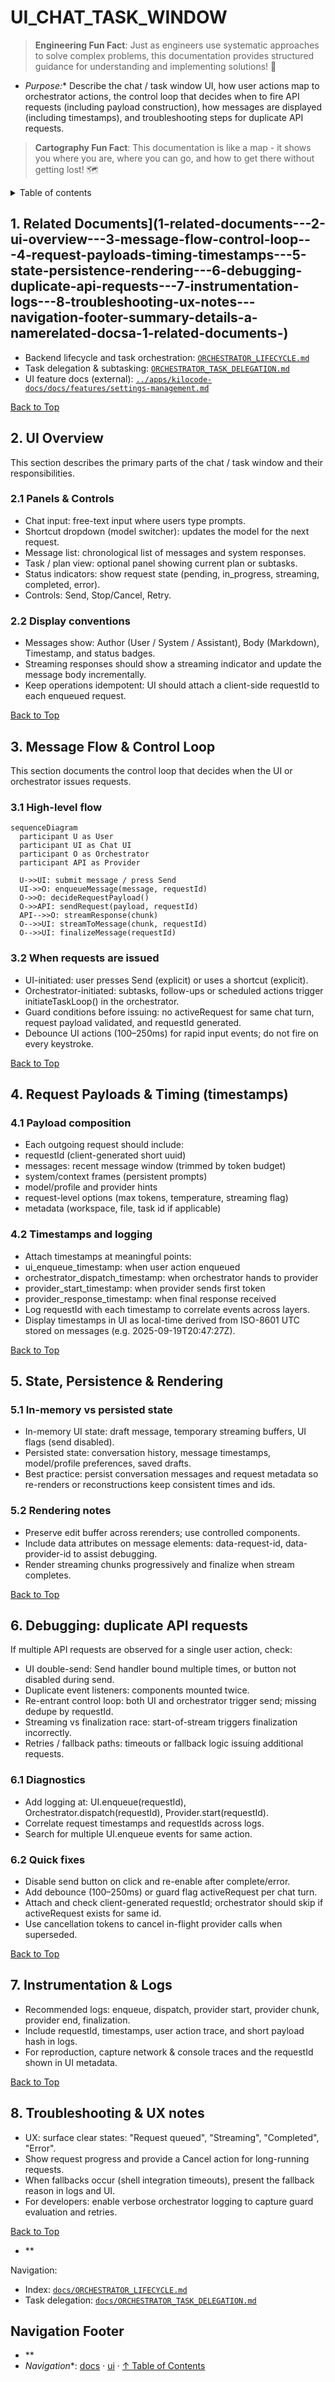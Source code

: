 # UI\_CHAT\_TASK\_WINDOW

> **Engineering Fun Fact**: Just as engineers use systematic approaches to solve complex problems, this documentation provides structured guidance for understanding and implementing solutions! 🔧
- *Purpose:*\* Describe the chat / task window UI, how user actions map to orchestrator actions, the
  control loop that decides when to fire API requests (including payload construction), how messages
  are displayed (including timestamps), and troubleshooting steps for duplicate API requests.

> **Cartography Fun Fact**: This documentation is like a map - it shows you where you are, where you
> can go, and how to get there without getting lost! 🗺️

<details>
<summary>Table of contents</summary>
- \[1. Related Documents
- 2. UI Overview
- 3. Message Flow & Control Loop
- 4. Request Payloads & Timing (timestamps)
- 5. State, Persistence & Rendering
- 6. Debugging: duplicate API requests
- 7. Instrumentation & Logs
- 8. Troubleshooting & UX notes
- Navigation Footer

</summary>
</details>

<a name="related-docs"></a>

## 1. Related Documents]\(1-related-documents---2-ui-overview---3-message-flow-control-loop---4-request-payloads-timing-timestamps---5-state-persistence-rendering---6-debugging-duplicate-api-requests---7-instrumentation-logs---8-troubleshooting-ux-notes---navigation-footer-summary-details-a-namerelated-docsa-1-related-documents-)
- Backend lifecycle and task orchestration: [`ORCHESTRATOR_LIFECYCLE.md`](../orchestrator/ORCHESTRATOR_LIFECYCLE.md)
- Task delegation & subtasking: [`ORCHESTRATOR_TASK_DELEGATION.md`](../orchestrator/ORCHESTRATOR_TASK_DELEGATION.md)
- UI feature docs (external):
  [`../apps/kilocode-docs/docs/features/settings-management.md`](../apps/kilocode-docs/docs/features/settings-management.md)

[Back to Top](#)

<a name="ui-overview"></a>

## 2. UI Overview

This section describes the primary parts of the chat / task window and their responsibilities.

### 2.1 Panels & Controls
- Chat input: free-text input where users type prompts.
- Shortcut dropdown (model switcher): updates the model for the next request.
- Message list: chronological list of messages and system responses.
- Task / plan view: optional panel showing current plan or subtasks.
- Status indicators: show request state (pending, in\_progress, streaming, completed, error).
- Controls: Send, Stop/Cancel, Retry.

### 2.2 Display conventions
- Messages show: Author (User / System / Assistant), Body (Markdown), Timestamp, and status badges.
- Streaming responses should show a streaming indicator and update the message body incrementally.
- Keep operations idempotent: UI should attach a client-side requestId to each enqueued request.

[Back to Top](#)

<a name="message-flow"></a>

## 3. Message Flow & Control Loop

This section documents the control loop that decides when the UI or orchestrator issues requests.

### 3.1 High-level flow

```mermaid
sequenceDiagram
  participant U as User
  participant UI as Chat UI
  participant O as Orchestrator
  participant API as Provider

  U->>UI: submit message / press Send
  UI->>O: enqueueMessage(message, requestId)
  O->>O: decideRequestPayload()
  O->>API: sendRequest(payload, requestId)
  API-->>O: streamResponse(chunk)
  O-->>UI: streamToMessage(chunk, requestId)
  O-->>UI: finalizeMessage(requestId)
```

### 3.2 When requests are issued
- UI-initiated: user presses Send (explicit) or uses a shortcut (explicit).
- Orchestrator-initiated: subtasks, follow-ups or scheduled actions trigger initiateTaskLoop() in
  the orchestrator.
- Guard conditions before issuing: no activeRequest for same chat turn, request payload validated,
  and requestId generated.
- Debounce UI actions (100–250ms) for rapid input events; do not fire on every keystroke.

[Back to Top](#)

<a name="payloads-timestamps"></a>

## 4. Request Payloads & Timing (timestamps)

### 4.1 Payload composition
- Each outgoing request should include:
- requestId (client-generated short uuid)
- messages: recent message window (trimmed by token budget)
- system/context frames (persistent prompts)
- model/profile and provider hints
- request-level options (max tokens, temperature, streaming flag)
- metadata (workspace, file, task id if applicable)

### 4.2 Timestamps and logging
- Attach timestamps at meaningful points:
- ui\_enqueue\_timestamp: when user action enqueued
- orchestrator\_dispatch\_timestamp: when orchestrator hands to provider
- provider\_start\_timestamp: when provider sends first token
- provider\_response\_timestamp: when final response received
- Log requestId with each timestamp to correlate events across layers.
- Display timestamps in UI as local-time derived from ISO-8601 UTC stored on messages (e.g.
  2025-09-19T20:47:27Z).

[Back to Top](#)

<a name="state-persistence"></a>

## 5. State, Persistence & Rendering

### 5.1 In-memory vs persisted state
- In-memory UI state: draft message, temporary streaming buffers, UI flags (send disabled).
- Persisted state: conversation history, message timestamps, model/profile preferences, saved
  drafts.
- Best practice: persist conversation messages and request metadata so re-renders or reconstructions
  keep consistent times and ids.

### 5.2 Rendering notes
- Preserve edit buffer across rerenders; use controlled components.
- Include data attributes on message elements: data-request-id, data-provider-id to assist
  debugging.
- Render streaming chunks progressively and finalize when stream completes.

[Back to Top](#)

<a name="debugging-duplicate-requests"></a>

## 6. Debugging: duplicate API requests

If multiple API requests are observed for a single user action, check:
- UI double-send: Send handler bound multiple times, or button not disabled during send.
- Duplicate event listeners: components mounted twice.
- Re-entrant control loop: both UI and orchestrator trigger send; missing dedupe by requestId.
- Streaming vs finalization race: start-of-stream triggers finalization incorrectly.
- Retries / fallback paths: timeouts or fallback logic issuing additional requests.

### 6.1 Diagnostics
- Add logging at: UI.enqueue(requestId), Orchestrator.dispatch(requestId),
  Provider.start(requestId).
- Correlate request timestamps and requestIds across logs.
- Search for multiple UI.enqueue events for same action.

### 6.2 Quick fixes
- Disable send button on click and re-enable after complete/error.
- Add debounce (100–250ms) or guard flag activeRequest per chat turn.
- Attach and check client-generated requestId; orchestrator should skip if activeRequest exists for
  same id.
- Use cancellation tokens to cancel in-flight provider calls when superseded.

[Back to Top](#)

<a name="instrumentation"></a>

## 7. Instrumentation & Logs
- Recommended logs: enqueue, dispatch, provider start, provider chunk, provider end, finalization.
- Include requestId, timestamps, user action trace, and short payload hash in logs.
- For reproduction, capture network & console traces and the requestId shown in UI metadata.

[Back to Top](#)

<a name="troubleshooting"></a>

## 8. Troubleshooting & UX notes
- UX: surface clear states: "Request queued", "Streaming", "Completed", "Error".
- Show request progress and provide a Cancel action for long-running requests.
- When fallbacks occur (shell integration timeouts), present the fallback reason in logs and UI.
- For developers: enable verbose orchestrator logging to capture guard evaluation and retries.

[Back to Top](#)
- \*\*

Navigation:
- Index: [`docs/ORCHESTRATOR_LIFECYCLE.md`](../orchestrator/ORCHESTRATOR_LIFECYCLE.md)
- Task delegation: [`docs/ORCHESTRATOR_TASK_DELEGATION.md`](../orchestrator/ORCHESTRATOR_TASK_DELEGATION.md)

## Navigation Footer
- \*\*
- *Navigation*\*: [docs](../) · [ui](../../docs/ui/) ·
  [↑ Table of Contents](#uichattaskwindow)
